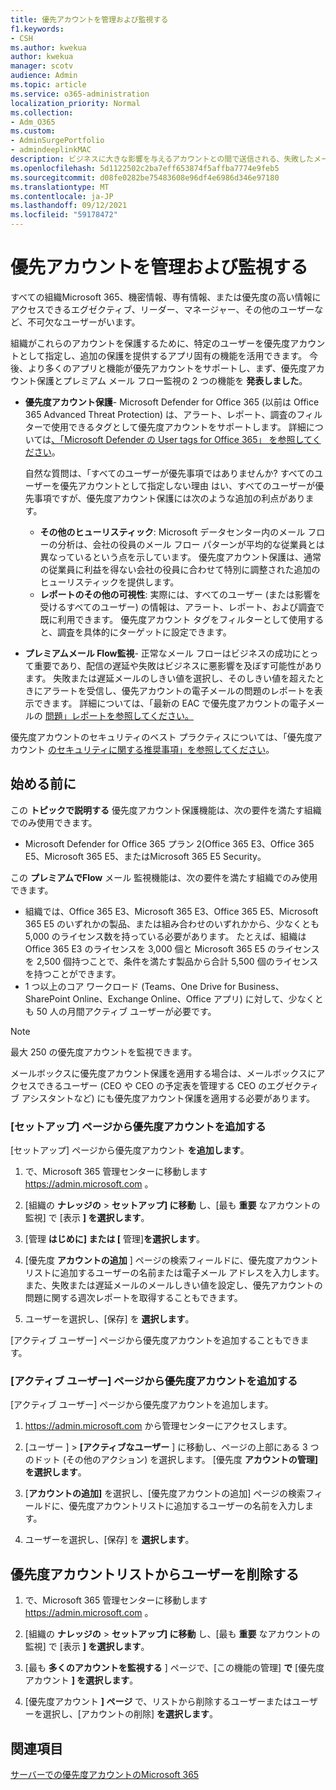 ```yaml
---
title: 優先アカウントを管理および監視する
f1.keywords:
- CSH
ms.author: kwekua
author: kwekua
manager: scotv
audience: Admin
ms.topic: article
ms.service: o365-administration
localization_priority: Normal
ms.collection:
- Adm_O365
ms.custom:
- AdminSurgePortfolio
- admindeeplinkMAC
description: ビジネスに大きな影響を与えるアカウントとの間で送信される、失敗したメールメッセージと遅延メール メッセージを監視します。
ms.openlocfilehash: 5d1122502c2ba7eff653874f5affba7774e9feb5
ms.sourcegitcommit: d08fe0282be75483608e96df4e6986d346e97180
ms.translationtype: MT
ms.contentlocale: ja-JP
ms.lasthandoff: 09/12/2021
ms.locfileid: "59178472"
---
```

# <a name="manage-and-monitor-priority-accounts"></a>優先アカウントを管理および監視する

すべての組織Microsoft 365、機密情報、専有情報、または優先度の高い情報にアクセスできるエグゼクティブ、リーダー、マネージャー、その他のユーザーなど、不可欠なユーザーがいます。

組織がこれらのアカウントを保護するために、特定のユーザーを優先度アカウントとして指定し、追加の保護を提供するアプリ固有の機能を活用できます。 今後、より多くのアプリと機能が優先アカウントをサポートし、まず、優先度アカウント保護とプレミアム メール フロー監視の 2 つの機能を **発表しました**。

- **優先度アカウント保護**- Microsoft Defender for Office 365 (以前は Office 365 Advanced Threat Protection) は、アラート、レポート、調査のフィルターで使用できるタグとして優先度アカウントをサポートします。 詳細については[、「Microsoft Defender の User tags for Office 365」 を参照してください](../../security/office-365-security/user-tags.md)。

  自然な質問は、「すべてのユーザーが優先事項ではありませんか? すべてのユーザーを優先アカウントとして指定しない理由 はい、すべてのユーザーが優先事項ですが、優先度アカウント保護には次のような追加の利点があります。

  - **その他のヒューリスティック**: Microsoft データセンター内のメール フローの分析は、会社の役員のメール フロー パターンが平均的な従業員とは異なっているという点を示しています。 優先度アカウント保護は、通常の従業員に利益を得ない会社の役員に合わせて特別に調整された追加のヒューリスティックを提供します。
  - **レポートのその他の可視性**: 実際には、すべてのユーザー (または影響を受けるすべてのユーザー) の情報は、アラート、レポート、および調査で既に利用できます。 優先度アカウント タグをフィルターとして使用すると、調査を具体的にターゲットに設定できます。

- **プレミアムメール Flow監視**- 正常なメール フローはビジネスの成功にとって重要であり、配信の遅延や失敗はビジネスに悪影響を及ぼす可能性があります。 失敗または遅延メールのしきい値を選択し、そのしきい値を超えたときにアラートを受信し、優先アカウントの電子メールの問題のレポートを表示できます。 詳細については、「最新の EAC で優先度アカウントの電子メールの [問題」レポートを参照してください。](/exchange/monitoring/mail-flow-reports/mfr-email-issues-for-priority-accounts-report)

優先度アカウントのセキュリティのベスト プラクティスについては、「優先度アカウント [のセキュリティに関する推奨事項」を参照してください](../../security/office-365-security/security-recommendations-for-priority-accounts.md)。

## <a name="before-you-begin"></a>始める前に

この **トピックで説明する** 優先度アカウント保護機能は、次の要件を満たす組織でのみ使用できます。

- Microsoft Defender for Office 365 プラン 2(Office 365 E3、Office 365 E5、Microsoft 365 E5、またはMicrosoft 365 E5 Security。

この **プレミアムでFlow** メール 監視機能は、次の要件を満たす組織でのみ使用できます。

- 組織では、Office 365 E3、Microsoft 365 E3、Office 365 E5、Microsoft 365 E5 のいずれかの製品、または組み合わせのいずれかから、少なくとも 5,000 のライセンス数を持っている必要があります。 たとえば、組織は Office 365 E3 のライセンスを 3,000 個と Microsoft 365 E5 のライセンスを 2,500 個持つことで、条件を満たす製品から合計 5,500 個のライセンスを持つことができます。
- 1 つ以上のコア ワークロード (Teams、One Drive for Business、SharePoint Online、Exchange Online、Office アプリ) に対して、少なくとも 50 人の月間アクティブ ユーザーが必要です。

> [!NOTE]
> 最大 250 の優先度アカウントを監視できます。

メールボックスに優先度アカウント保護を適用する場合は、メールボックスにアクセスできるユーザー (CEO や CEO の予定表を管理する CEO のエグゼクティブ アシスタントなど) にも優先度アカウント保護を適用する必要があります。

### <a name="add-priority-accounts-from-the-setup-page"></a>[セットアップ] ページから優先度アカウントを追加する

[セットアップ] ページから優先度アカウント **を追加します**。

1. で、Microsoft 365 管理センターに移動します <a href="https://go.microsoft.com/fwlink/p/?linkid=2024339" target="_blank">https://admin.microsoft.com</a> 。

2. [組織の **ナレッジの**  >  **セットアップ] に移動** し、[最も **重要** なアカウントの監視] で [表示 **] を選択します**。

3. [管理 **はじめに] または [** 管理]**を選択します**。

4. [優先度 **アカウントの追加** ] ページの検索フィールドに、優先度アカウントリストに追加するユーザーの名前または電子メール アドレスを入力します。 また、失敗または遅延メールのメールしきい値を設定し、優先アカウントの問題に関する週次レポートを取得することもできます。

5. ユーザーを選択し、[保存] を **選択します**。

[アクティブ ユーザー] ページから優先度アカウントを追加することもできます。

### <a name="add-priority-accounts-from-active-users-page"></a>[アクティブ ユーザー] ページから優先度アカウントを追加する

[アクティブ ユーザー] ページから優先度アカウントを追加します。

1. <a href="https://go.microsoft.com/fwlink/p/?linkid=2024339" target="_blank">https://admin.microsoft.com</a> から管理センターにアクセスします。

2. [ユーザー ]  >  **[アクティブなユーザー** ] に移動し、ページの上部にある 3 つのドット (その他のアクション) を選択します。 [優先度 **アカウントの管理] を選択します**。

3. [**アカウントの追加]** を選択し、[優先度アカウントの追加] ページの検索フィールドに、優先度アカウントリストに追加するユーザーの名前を入力します。

4. ユーザーを選択し、[保存] を **選択します**。

## <a name="remove-a-user-from-the-priority-accounts-list"></a>優先度アカウントリストからユーザーを削除する

1. で、Microsoft 365 管理センターに移動します <a href="https://go.microsoft.com/fwlink/p/?linkid=2024339" target="_blank">https://admin.microsoft.com</a> 。

2. [組織の **ナレッジの**  >  **セットアップ] に移動** し、[最も **重要** なアカウントの監視] で [表示 **] を選択します**。

3. [最も **多くのアカウントを監視する** ] ページで、[この機能の管理] **で** [優先度アカウント **] を選択します**。

4. [優先度アカウント **] ページ** で、リストから削除するユーザーまたはユーザーを選択し、[アカウントの削除] **を選択します**。

## <a name="related-topics"></a>関連項目

[サーバーでの優先度アカウントのMicrosoft 365](https://techcommunity.microsoft.com/t5/microsoft-365-blog/using-priority-accounts-in-microsoft-365/ba-p/1873314)
